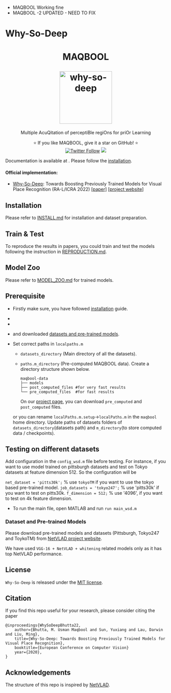 

* MAQBOOL Working fine
* MAQBOOL -2 UPDATED - NEED TO FIX


# Why-So-Deep

<h1 align="center">
  <p align="center">MAQBOOL</p>
  <a href="https://usmanmaqbool.github.io/why-so-deep"><img src="https://usmanmaqbool.github.io/assets/images/maqbool/maqbool.png" alt="why-so-deep" style="height: 164px;"></a>
  
</h1>
<p align="center">Multiple AcuQitation of perceptiBle regiOns for priOr Learning </p>
<p align="center">
  ⭐️ If you like MAQBOOL, give it a star on GitHub! ⭐️
  <br>
  <a href="https://twitter.com/MUsmanMBhutta"><img src="https://img.shields.io/twitter/follow/MUsmanMBhutta.svg?style=social" alt="Twitter Follow" /></a>
  <a href="#license"><img src="https://img.shields.io/github/license/sourcerer-io/hall-of-fame.svg?colorB=ff0000"></a>
</p>

Documentation is available at . Please follow the [installation](docs/INSTALL.md).

#### Official implementation:
* [Why-So-Deep](https://usmanmaqbool.github.io/why-so-deep): Towards Boosting Previously Trained Models for Visual Place Recognition (RA-L/ICRA 2022) [[paper]](#) [[project website](https://usmanmaqbool.github.io/why-so-deep)]

## Installation

Please refer to [INSTALL.md](docs/INSTALL.md) for installation and dataset preparation.

## Train & Test

To reproduce the results in papers, you could train and test the models following the instruction in [REPRODUCTION.md](docs/REPRODUCTION.md).

## Model Zoo

Please refer to [MODEL_ZOO.md](docs/MODEL_ZOO.md) for trained models.



## Prerequisite

* Firstly make sure, you have followed [installation](/home/leo/usman_ws/why-so-deep/docs/INSTALL.md) guide.
* 
* 
* and downloaded [datasets and pre-trained models](#dataset-and-pre-trained-models). 
* Set correct paths in `localpaths.m` 
  - `datasets_directory` (Main directory of all the datasets).
  - `paths.m_directory`  (Pre-computed MAQBOOL data). Create a directory structure shown below.
        
        maqbool-data
        ├── models
        ├── post_computed_files #for very fast results
        └── pre_computed_files  #for fast results

    On our [project page](https://usmanmaqbool.github.io/why-so-deep), you can download `pre_computed` and `post_computed` files.

  or you can rename `localPaths.m.setup`->`localPaths.m` in the `maqbool` home directory. Update paths of datasets folders of `datasets_directory`(datasets path) and `m_directory`(to store computed data / checkpoints).

## Testing on different datasets

Add configuration in the `config_wsd.m` file before testing. For instance, if you want to use model trained on pittsburgh datasets and test on Tokyo datasets at feature dimension 512. So the configuration will be

`net_dataset = 'pitts30k';` % use `tokyoTM` if you want to use the tokyo based pre-trained model.
`job_datasets = 'tokyo247';`  % use 'pitts30k' if you want to test on pitts30k.
`f_dimension = 512;`   % use '4096', if you want to test on 4k feature dimension.



* To run the main file, open MATLAB and run `run main_wsd.m`
  
### Dataset and Pre-trained Models

Please download pre-trained models and datasets (Pittsburgh, Tokyo247 and ToykoTM) from [NetVLAD project website](https://www.di.ens.fr/willow/research/netvlad/).

We have used `VGG-16 + NetVLAD + whitening` related models only as it has top NetVLAD performance.

## License

`Why-So-Deep` is released under the [MIT license](LICENSE).


## Citation

If you find this repo useful for your research, please consider citing the paper
```
@inproceedings{WhySoDeepBhutta22,
    author={Bhutta, M. Usman Maqbool and Sun, Yuxiang and Lau, Darwin and Liu, Ming},
    title={Why-So-Deep: Towards Boosting Previously Trained Models for Visual Place Recognition},
    booktitle={European Conference on Computer Vision}
    year={2020},
}
```

## Acknowledgements

The structure of this repo is inspired by [NetVLAD](https://github.com/Relja/netvlad).
